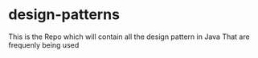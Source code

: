 # design-patterns
This is the Repo which will contain all the design pattern in Java That are frequenly being used

